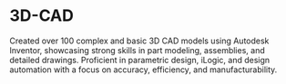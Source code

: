 # 3D-CAD
Created over 100 complex and basic 3D CAD models using Autodesk Inventor, showcasing strong skills in part modeling, assemblies, and detailed drawings. Proficient in parametric design, iLogic, and design automation with a focus on accuracy, efficiency, and manufacturability.
